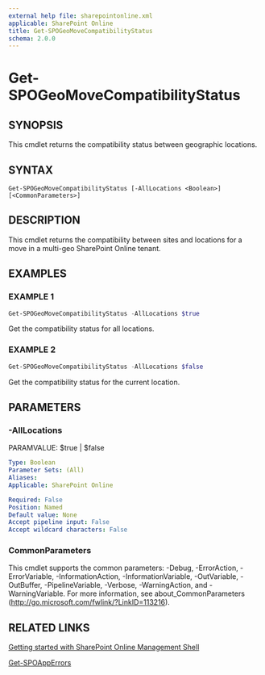 ```yaml
---
external help file: sharepointonline.xml
applicable: SharePoint Online
title: Get-SPOGeoMoveCompatibilityStatus
schema: 2.0.0
---
```


# Get-SPOGeoMoveCompatibilityStatus

## SYNOPSIS
This cmdlet returns the compatibility status between geographic locations.


## SYNTAX

```
Get-SPOGeoMoveCompatibilityStatus [-AllLocations <Boolean>] [<CommonParameters>]
```

## DESCRIPTION
This cmdlet returns the compatibility between sites and locations for a move in a multi-geo SharePoint Online tenant.


## EXAMPLES

### EXAMPLE 1
```powershell
Get-SPOGeoMoveCompatibilityStatus -AllLocations $true
```

Get the compatibility status for all locations.

### EXAMPLE 2
```powershell
Get-SPOGeoMoveCompatibilityStatus -AllLocations $false
```

Get the compatibility status for the current location.


## PARAMETERS

### -AllLocations
PARAMVALUE: $true | $false


```yaml
Type: Boolean
Parameter Sets: (All)
Aliases: 
Applicable: SharePoint Online

Required: False
Position: Named
Default value: None
Accept pipeline input: False
Accept wildcard characters: False
```

### CommonParameters
This cmdlet supports the common parameters: -Debug, -ErrorAction, -ErrorVariable, -InformationAction, -InformationVariable, -OutVariable, -OutBuffer, -PipelineVariable, -Verbose, -WarningAction, and -WarningVariable. For more information, see about_CommonParameters (http://go.microsoft.com/fwlink/?LinkID=113216).



## RELATED LINKS

[Getting started with SharePoint Online Management Shell](https://docs.microsoft.com/en-us/powershell/sharepoint/sharepoint-online/connect-sharepoint-online?view=sharepoint-ps)

[Get-SPOAppErrors](Get-SPOAppErrors.md)

